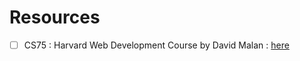 # Resources

* [ ] CS75 : Harvard Web Development Course by David Malan : [here](https://www.youtube.com/watch?v=8KuO4r5CHjM&ab_channel=JorgeScott)

